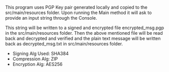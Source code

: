 This program uses PGP Key pair generated locally and copied to the src/main/resources folder.
Upon running the Main method it will ask to provide an input string through the Console.

This string will be written to a signed and encrypted file encrypted_msg.pgp in the src/main/resources folder.
Then the above mentioned file will be read back and decrypted and verified and the plain text message will be written back as decrypted_msg.txt in src/main/resources folder.

- Signing Alg Used: SHA384
- Compression Alg: ZIP
- Encryption Alg: AES256
